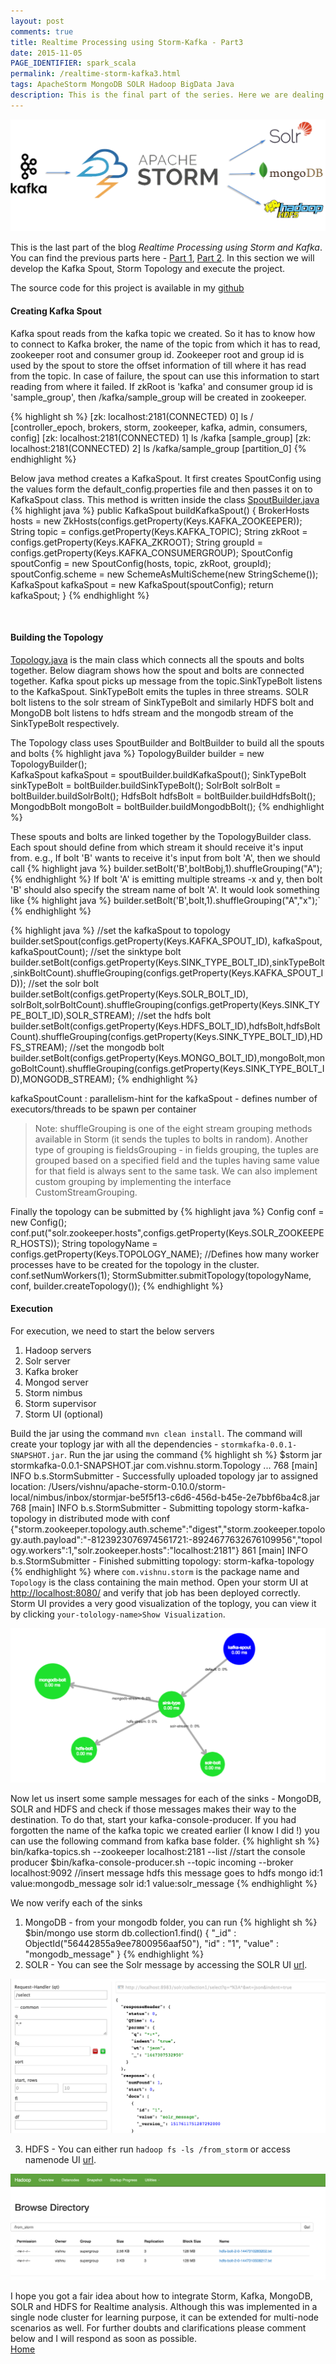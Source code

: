 ```yaml
---
layout: post
comments: true
title: Realtime Processing using Storm-Kafka - Part3
date: 2015-11-05
PAGE_IDENTIFIER: spark_scala
permalink: /realtime-storm-kafka3.html
tags: ApacheStorm MongoDB SOLR Hadoop BigData Java
description: This is the final part of the series. Here we are dealing with developing the Kafka Spout, Storm Topology and execution of the project.
---
```

<div class="col three">
	<img class="col three" src="/img/storm_blog_header.png">
</div>

This is the last part of the blog *Realtime Processing using Storm and Kafka*. You can find the previous parts here - <a href="http://vishnuviswanath.com/realtime-storm-kafka1.html">Part 1</a>, <a href="http://vishnuviswanath.com/realtime-storm-kafka2.html">Part 2</a>. In this section we will develop the Kafka Spout, Storm Topology and execute the project.

The source code for this project is available in my <a href="https://github.com/soniclavier/hadoop/tree/master/stormkafka" target="blank">github</a>

#### **Creating Kafka Spout**
Kafka spout reads from the kafka topic we created. So it has to know how to connect to Kafka broker, the name of the topic from which it has to read, zookeeper root and consumer group id. Zookeeper root and group id is used by the spout to store the offset information of till where it has read from the topic. In case of failure, the spout can use this information to start reading from where it failed. If zkRoot is 'kafka' and consumer group id is 'sample_group', then /kafka/sample_group will be created in zookeeper.

{% highlight sh %}
[zk: localhost:2181(CONNECTED) 0] ls /
[controller_epoch, brokers, storm, zookeeper, kafka, admin, consumers, config]
[zk: localhost:2181(CONNECTED) 1] ls /kafka
[sample_group]
[zk: localhost:2181(CONNECTED) 2] ls /kafka/sample_group
[partition_0]
{% endhighlight %}

Below java method creates a KafkaSpout. It first creates SpoutConfig using the values form the default_config.properties file and then passes it on to KafkaSpout class. This method is written inside the class <a href="https://github.com/soniclavier/hadoop/blob/master/stormkafka/src/main/java/com/vishnu/storm/spout/SpoutBuilder.java">SpoutBuilder.java</a>
{% highlight java %}
public KafkaSpout buildKafkaSpout() {
	BrokerHosts hosts = new ZkHosts(configs.getProperty(Keys.KAFKA_ZOOKEEPER));
	String topic = configs.getProperty(Keys.KAFKA_TOPIC);
	String zkRoot = configs.getProperty(Keys.KAFKA_ZKROOT);
	String groupId = configs.getProperty(Keys.KAFKA_CONSUMERGROUP);
	SpoutConfig spoutConfig = new SpoutConfig(hosts, topic, zkRoot, groupId);
	spoutConfig.scheme = new SchemeAsMultiScheme(new StringScheme());
	KafkaSpout kafkaSpout = new KafkaSpout(spoutConfig);
	return kafkaSpout;
}
{% endhighlight %}

<br/>


#### **Building the Topology**
<a href="https://github.com/soniclavier/hadoop/blob/master/stormkafka/src/main/java/com/vishnu/storm/Topology.java">Topology.java</a> is the main class which connects all the spouts and bolts together. Below diagram shows how the spout and bolts are connected together. Kafka spout picks up message from the topic.SinkTypeBolt listens to the KafkaSpout. SinkTypeBolt emits the tuples in three streams. SOLR bolt listens to the solr stream of SinkTypeBolt and similarly HDFS bolt and MongoDB bolt listens to hdfs stream and the mongodb stream of the SinkTypeBolt respectively.

The Topology class uses SpoutBuilder and BoltBuilder to build all the spouts and bolts
{% highlight java %}
TopologyBuilder builder = new TopologyBuilder();	
KafkaSpout kafkaSpout = spoutBuilder.buildKafkaSpout();
SinkTypeBolt sinkTypeBolt = boltBuilder.buildSinkTypeBolt();
SolrBolt solrBolt = boltBuilder.buildSolrBolt();
HdfsBolt hdfsBolt = boltBuilder.buildHdfsBolt();
MongodbBolt mongoBolt = boltBuilder.buildMongodbBolt();
{% endhighlight %}

These spouts and bolts are linked together by the TopologyBuilder class. Each spout should define from which stream it should receive it's input from. e.g., If bolt 'B' wants to receive it's input from bolt 'A', then we should call
{% highlight java %}
builder.setBolt('B',boltBobj,1).shuffleGrouping("A");
{% endhighlight %}
If bolt 'A' is emitting multiple streams -x and y, then bolt 'B' should also specify the stream name of bolt 'A'. It would look something like 
{% highlight java %}
builder.setBolt('B',bolt,1).shuffleGrouping("A","x");`
{% endhighlight %}

{% highlight java %}
//set the kafkaSpout to topology
builder.setSpout(configs.getProperty(Keys.KAFKA_SPOUT_ID), kafkaSpout, kafkaSpoutCount);
//set the sinktype bolt
builder.setBolt(configs.getProperty(Keys.SINK_TYPE_BOLT_ID),sinkTypeBolt,sinkBoltCount).shuffleGrouping(configs.getProperty(Keys.KAFKA_SPOUT_ID));
//set the solr bolt
builder.setBolt(configs.getProperty(Keys.SOLR_BOLT_ID), solrBolt,solrBoltCount).shuffleGrouping(configs.getProperty(Keys.SINK_TYPE_BOLT_ID),SOLR_STREAM);
//set the hdfs bolt
builder.setBolt(configs.getProperty(Keys.HDFS_BOLT_ID),hdfsBolt,hdfsBoltCount).shuffleGrouping(configs.getProperty(Keys.SINK_TYPE_BOLT_ID),HDFS_STREAM);
//set the mongodb bolt
builder.setBolt(configs.getProperty(Keys.MONGO_BOLT_ID),mongoBolt,mongoBoltCount).shuffleGrouping(configs.getProperty(Keys.SINK_TYPE_BOLT_ID),MONGODB_STREAM);
{% endhighlight %}

kafkaSpoutCount : parallelism-hint for the kafkaSpout - defines number of executors/threads to be spawn per container
<blockquote>Note: shuffleGrouping is one of the eight stream grouping methods available in Storm (it sends the tuples to bolts in random). Another type of grouping is fieldsGrouping - in fields grouping, the tuples are grouped based on a specified field and the tuples having same value for that field is always sent to the same task. We can also implement custom grouping by implementing the interface CustomStreamGrouping.
</blockquote>
Finally the topology can be submitted by
{% highlight java %}
Config conf = new Config();
conf.put("solr.zookeeper.hosts",configs.getProperty(Keys.SOLR_ZOOKEEPER_HOSTS));
String topologyName = configs.getProperty(Keys.TOPOLOGY_NAME);
//Defines how many worker processes have to be created for the topology in the cluster.
conf.setNumWorkers(1);
StormSubmitter.submitTopology(topologyName, conf, builder.createTopology());
{% endhighlight %}


#### **Execution**
For execution, we need to start the below servers

1. Hadoop servers
2. Solr server
3. Kafka broker
4. Mongod server
5. Storm nimbus
6. Storm supervisor
7. Storm UI (optional)

Build the jar using the command `mvn clean install`. The command will create your toplogy jar with all the dependencies - `stormkafka-0.0.1-SNAPSHOT.jar`.
Run the jar using the command
{% highlight sh %}
$storm jar stormkafka-0.0.1-SNAPSHOT.jar com.vishnu.storm.Topology
...
768  [main] INFO  b.s.StormSubmitter - Successfully uploaded topology jar to assigned location: /Users/vishnu/apache-storm-0.10.0/storm-local/nimbus/inbox/stormjar-be5f5f13-c6d6-456d-b45e-2e7bbf6ba4c8.jar
768  [main] INFO  b.s.StormSubmitter - Submitting topology storm-kafka-topology in distributed mode with conf {"storm.zookeeper.topology.auth.scheme":"digest","storm.zookeeper.topology.auth.payload":"-8123923076974561721:-8924677632676109956","topology.workers":1,"solr.zookeeper.hosts":"localhost:2181"}
861  [main] INFO  b.s.StormSubmitter - Finished submitting topology: storm-kafka-topology
{% endhighlight %}
where `com.vishnu.storm` is the package name and `Topology` is the class containing the main method.
Open your storm UI at <a href="http://localhost:8080/">http://localhost:8080/</a> and verify that job has been deployed correctly. Storm UI provides a very good visualization of the toplogy, you can view it by clicking `your-tolology-name>Show Visualization`.

<div class="col three">
	<img class="col three expandable" src="/img/storm_deployed.png"/>
</div>

Now let us insert some sample messages for each of the sinks - MongoDB, SOLR and HDFS and check if those messages makes their way to the destination.
To do that, start your kafka-console-producer. If you had forgotten the name of the kafka topic we created earlier (I know I did !) you can use the following command from kafka base folder.
{% highlight sh %}
bin/kafka-topics.sh --zookeeper localhost:2181 --list
//start the console producer
$bin/kafka-console-producer.sh --topic incoming --broker localhost:9092
//insert message
hdfs this message goes to hdfs
mongo id:1 value:mongodb_message
solr id:1 value:solr_message
{% endhighlight %}

We now verify each of the sinks

1) MongoDB - from your mongodb folder, you can run
{% highlight sh %}
$bin/mongo
use storm
db.collection1.find()
{ "_id" : ObjectId("56442855a9ee7800956aaf50"), "id" : "1", "value" : "mongodb_message" }
{% endhighlight %}
2) SOLR - You can see the Solr message by accessing the SOLR UI <a href="http://localhost:8983/solr/#/">url</a>.
 
<div class="col three">
	<img class="col three expandable" src="/img/solr_result.png"/>
</div>

3) HDFS - You can either run `hadoop fs -ls /from_storm` or access namenode UI <a href="http://localhost:50070/">url</a>.

<div class="col three">
	<img class="col three expandable" src="/img/hdfs_result.png"/>
</div>

I hope you got a fair idea about how to integrate Storm, Kafka, MongoDB, SOLR and HDFS for Realtime analysis. Although this was implemented in a single node cluster for learning purpose, it can be extended for multi-node scenarios as well. For further doubts and clarifications please comment below and I will respond as soon as possible. <br/>
<a href="/">Home</a>